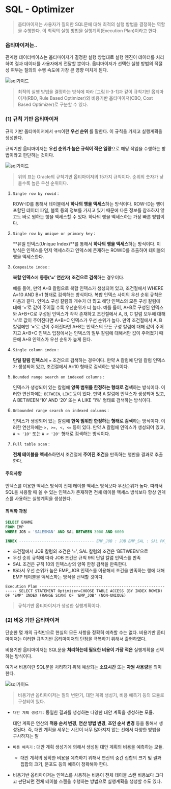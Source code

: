 # SQL - Optimizer

> 옵티마이저는 사용자가 질의한 SQL문에 대해 최적의 실행 방법을 결정하는 역할을 수행한다. 이 최적의 실행 방법을 실행계획(Execution Plan)이라고 한다. 



### 옵티마이저는..

관계형 데이터베이스는 옵티마이저가 결정한 실행 방법대로 실행 엔진이 데이터를 처리하여 결과 데이터를 사용자에게 전달할 뿐이다. 옵티마이저가 선택한 실행 방법의 적절성 여부는 질의의 수행 속도에 가장 큰 영향 미치게 된다.

 ![sql가이드](http://www.dbguide.net/publishing/img/knowledge/SQL_239.jpg)

> 최적의 실행 방법을 결정하는 방식에 따라 [그림 Ⅱ-3-1]과 같이 규칙기반 옵티마이저(RBO, Rule Based Optimizer)와 비용기반 옵티마이저(CBO, Cost Based Optimizer)로 구분할 수 있다.



### (1) 규칙 기반 옵티마이저

규칙 기반 옵티마이저에서 `규칙`이란 **우선 순위** 를 말한다. 이 규칙을 가지고 실행계획을 생성한다.

규칙기반 옵티마이저는 **우선 순위가 높은 규칙이 적은 일량**으로 해당 작업을 수행하는 방법이라고 판단하는 것이다.

![sql가이드](http://www.dbguide.net/publishing/img/knowledge/SQL_240.jpg)

> 위의 표는 Oracle의 규칙기반 옵티마이저의 15가지 규칙이다. 순위의 숫자가 낮을수록 높은 우선 순위이다.

1. `Single row by rowid` : 

   ROW-ID를 통해서 테이블에서 **하나의 행을 액세스**하는 방식이다. ROW-ID는 행이 포함된 데이터 파일, 블록 등의 정보를 가지고 있기 때문에 다른 정보를 참조하지 않고도 바로 원하는 행을 액세스할 수 있다. 하나의 행을 액세스하는 가장 빠른 방법이다.

4. `Single row by unique or primary key` : 

   **유일 인덱스(Unique Index)**를 통해서 **하나의 행을 액세스**하는 방식이다. 이 방식은 인덱스를 먼저 액세스하고 인덱스에 존재하는 ROWID를 추출하여 테이블의 행을 액세스한다.

8. `Composite index` : 

   **복합 인덱스**에 **동등(‘=’ 연산자) 조건으로 검색**하는 경우이다. 

   예를 들어, 만약 A+B 칼럼으로 복합 인덱스가 생성되어 있고, 조건절에서 WHERE A=10 AND B=1 형태로 검색하는 방식이다. 복합 인덱스 사이의 우선 순위 규칙은 다음과 같다. 인덱스 구성 칼럼의 개수가 더 많고 해당 인덱스의 모든 구성 칼럼에 대해 ‘=’로 값이 주어질 수록 우선순위가 더 높다. 예를 들어, A+B로 구성된 인덱스와 A+B+C로 구성된 인덱스가 각각 존재하고 조건절에서 A, B, C 칼럼 모두에 대해 ‘=’로 값이 주어진다면 A+B+C 인덱스가 우선 순위가 높다. 만약 조건절에서 A, B 칼럼에만 ‘=’로 값이 주어진다면 A+B는 인덱스의 모든 구성 칼럼에 대해 값이 주어지고 A+B+C 인덱스 입장에서는 인덱스의 일부 칼럼에 대해서만 값이 주어졌기 때문에 A+B 인덱스가 우선 순위가 높게 된다.

9. `Single column index` : 

   **단일 칼럼 인덱스**에 `=` 조건으로 검색하는 경우이다. 만약 A 칼럼에 단일 칼럼 인덱스가 생성되어 있고, 조건절에서 A=10 형태로 검색하는 방식이다.

10. `Bounded range search on indexed columns` : 

    인덱스가 생성되어 있는 칼럼에 **양쪽 범위를 한정하는 형태로 검색**하는 방식이다. 이러한 연산자에는 `BETWEEN`, `LIKE` 등이 있다. 만약 A 칼럼에 인덱스가 생성되어 있고, A BETWEEN ‘10’ AND ‘20’ 또는 A LIKE '1%' 형태로 검색하는 방식이다.

11. `Unbounded range search on indexed columns` : 

    인덱스가 생성되어 있는 칼럼에 **한쪽 범위만 한정하는 형태로 검색**하는 방식이다. 이러한 연산자에는 `>, >=, <, <=` 등이 있다. 만약 A 칼럼에 인덱스가 생성되어 있고, `A > '10'` 또는 `A < '20'` 형태로 검색하는 방식이다.

15. `Full table scan` : 

    **전체 테이블을 액세스**하면서 조건절에 **주어진 조건**을 만족하는 행만을 결과로 추출한다.

#### 주의사항

인덱스를 이용한 액세스 방식이 전체 테이블 액세스 방식보다 우선순위가 높다. 따라서 SQL을 사용할 때 쓸 수 있는 인덱스가 존재하면 전체 테이블 액세스 방식보다 항상 인덱스를 사용하는 실행계획을 생성한다.

#### 최적화 과정

```sql
SELECT ENAME 
FROM EMP
WHERE JOB = 'SALESMAN' AND SAL BETWEEN 3000 AND 6000 

INDEX --------------------------------- EMP_JOB : JOB EMP_SAL : SAL PK_EMP : EMPNO (UNIQUE)
```

- 조건절에서 JOB 칼럼의 조건은 ‘=’, SAL 칼럼의 조건은 ‘BETWEEN’으로
- 우선 순위 규칙에 따라 JOB 조건은 규칙 9의 단일 칼럼 인덱스를 만족
- SAL 조건은 규칙 10의 인덱스상의 양쪽 한정 검색을 만족한다.
- 따라서 우선 순위가 높은 EMP_JOB 인덱스를 이용해서 조건을 만족하는 행에 대해 EMP 테이블을 액세스하는 방식을 선택할 것이다.

```
Execution Plan ------------------------------------------------------------ SELECT STATEMENT Optimizer=CHOOSE TABLE ACCESS (BY INDEX ROWID) OF 'EMP' INDEX (RANGE SCAN) OF 'EMP_JOB' (NON-UNIQUE)
```

> 규칙기반 옵티마이저가 생성한 실행계획이다.



### (2) 비용 기반 옵티마이저

단순한 몇 개의 규칙만으로 현실의 모든 사항을 정확히 예측할 수는 없다. 비용기반 옵티마이저는 이러한 규칙기반 옵티마이저의 단점을 극복하기 위해서 출현하였다.

비용기반 옵티마이저는 SQL문을 **처리하는데 필요한 비용이 가장 적은** 실행계획을 선택하는 방식이다.

여기서 비용이란 SQL문을 처리하기 위해 예상되는 **소요시간** 또는 **자원 사용량**을 의미한다.

![sql가이드](http://www.dbguide.net/publishing/img/knowledge/SQL_241.jpg)

> 비용기반 옵티마이저는 질의 변환기, 대안 계획 생성기, 비용 예측기 등의 모듈로 구성되어 있다.

- `대안 계획 생성기` : 동일한 결과를 생성하는 다양한 대안 계획을 생성하는 모듈.

  대안 계획은 연산의 **적용 순서 변경**, **연산 방법 변경**, **조인 순서 변경** 등을 통해서 생성된다. 즉, 대안 계획을 세우는 시간이 너무 많아지지 않는 선에서 다양한 방법을 구사하자는 말

- `비용 예측기` : 대안 계획 생성기에 의해서 생성된 대안 계획의 비용을 예측하는 모듈.

  -  대안 계획의 정확한 비용을 예측하기 위해서 연산의 중간 집합의 크기 및 결과 집합의 크기, 분포도 등의 예측이 정확해야 한다.

- 비용기반 옵티마이저는 인덱스를 사용하는 비용이 전체 테이블 스캔 비용보다 크다고 판단되면 전체 테이블 스캔을 수행하는 방법으로 실행계획을 생성할 수도 있다.